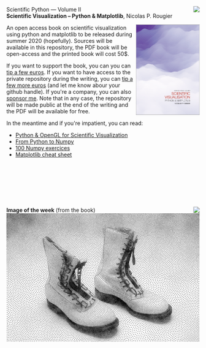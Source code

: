 <img src="https://img.shields.io/badge/-_Summer_2020-orange.svg?style=flat-square" align="right"/> Scientific Python — Volume II  
**Scientific Visualization – Python & Matplotlib**, Nicolas P. Rougier

<img src="images/cover.png" width="33%" alt="Front cover" align="right"/>

An open access book on scientific visualization using python and matplotlib to
be released during summer 2020 (hopefully). Sources will be available in this
repository, the PDF book will be open-access and the printed book will cost 50$.

If you want to support the book, you can you can [tip a few
euros](https://www.paypal.me/NicolasPRougier/10). If you want to have access to
the private repository during the writing, you can [tip a few more
euros](https://www.paypal.me/NicolasPRougier/25) (and let me know abour your
github handle). If you're a company, you can also [sponsor
me](https://www.paypal.me/NicolasPRougier/1000). Note that in any case, the
repository will be made public at the end of the writing and the PDF will be
available for free.

In the meantime and if you're impatient, you can read:

* [Python & OpenGL for Scientific Visualization](https://www.labri.fr/perso/nrougier/python-opengl/)
* [From Python to Numpy](https://www.labri.fr/perso/nrougier/from-python-to-numpy/)
* [100 Numpy exercices](https://github.com/rougier/numpy-100)
* [Matplotlib cheat sheet](https://github.com/rougier/matplotlib-cheatsheet)

<br/><br/>
---
<br/>

<img src="https://img.shields.io/badge/-August_16,_2018-grey.svg?style=flat-square" align="right"/> **Image of the week** (from the book)  
![](images/boots.png)
